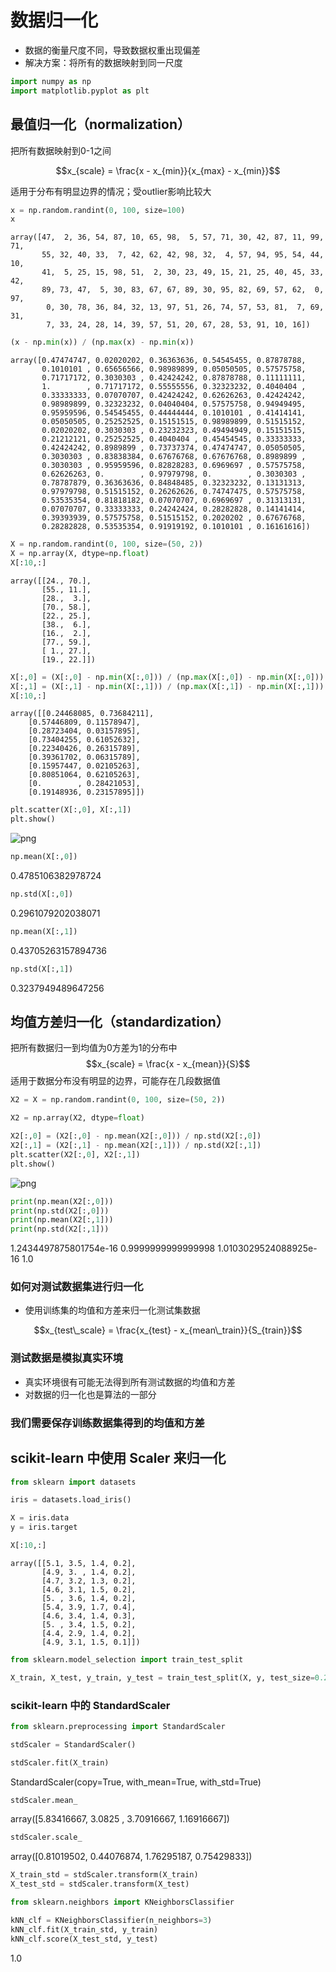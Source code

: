 
<head>
    <script src="https://cdn.mathjax.org/mathjax/latest/MathJax.js?config=TeX-AMS-MML_HTMLorMML" type="text/javascript"></script>
    <script type="text/x-mathjax-config">
        MathJax.Hub.Config({
            tex2jax: {
            skipTags: ['script', 'noscript', 'style', 'textarea', 'pre'],
            inlineMath: [['$','$']]
            }
        });
    </script>
</head>

# 数据归一化

- 数据的衡量尺度不同，导致数据权重出现偏差
- 解决方案：将所有的数据映射到同一尺度

```python
import numpy as np
import matplotlib.pyplot as plt
```

## 最值归一化（normalization）

把所有数据映射到0-1之间

$$x_{scale} = \frac{x - x_{min}}{x_{max} - x_{min}}$$

适用于分布有明显边界的情况；受outlier影响比较大

```python
x = np.random.randint(0, 100, size=100)
x
```

    array([47,  2, 36, 54, 87, 10, 65, 98,  5, 57, 71, 30, 42, 87, 11, 99, 71,
           55, 32, 40, 33,  7, 42, 62, 42, 98, 32,  4, 57, 94, 95, 54, 44, 10,
           41,  5, 25, 15, 98, 51,  2, 30, 23, 49, 15, 21, 25, 40, 45, 33, 42,
           89, 73, 47,  5, 30, 83, 67, 67, 89, 30, 95, 82, 69, 57, 62,  0, 97,
            0, 30, 78, 36, 84, 32, 13, 97, 51, 26, 74, 57, 53, 81,  7, 69, 31,
            7, 33, 24, 28, 14, 39, 57, 51, 20, 67, 28, 53, 91, 10, 16])

```python
(x - np.min(x)) / (np.max(x) - np.min(x))
```

    array([0.47474747, 0.02020202, 0.36363636, 0.54545455, 0.87878788,
           0.1010101 , 0.65656566, 0.98989899, 0.05050505, 0.57575758,
           0.71717172, 0.3030303 , 0.42424242, 0.87878788, 0.11111111,
           1.        , 0.71717172, 0.55555556, 0.32323232, 0.4040404 ,
           0.33333333, 0.07070707, 0.42424242, 0.62626263, 0.42424242,
           0.98989899, 0.32323232, 0.04040404, 0.57575758, 0.94949495,
           0.95959596, 0.54545455, 0.44444444, 0.1010101 , 0.41414141,
           0.05050505, 0.25252525, 0.15151515, 0.98989899, 0.51515152,
           0.02020202, 0.3030303 , 0.23232323, 0.49494949, 0.15151515,
           0.21212121, 0.25252525, 0.4040404 , 0.45454545, 0.33333333,
           0.42424242, 0.8989899 , 0.73737374, 0.47474747, 0.05050505,
           0.3030303 , 0.83838384, 0.67676768, 0.67676768, 0.8989899 ,
           0.3030303 , 0.95959596, 0.82828283, 0.6969697 , 0.57575758,
           0.62626263, 0.        , 0.97979798, 0.        , 0.3030303 ,
           0.78787879, 0.36363636, 0.84848485, 0.32323232, 0.13131313,
           0.97979798, 0.51515152, 0.26262626, 0.74747475, 0.57575758,
           0.53535354, 0.81818182, 0.07070707, 0.6969697 , 0.31313131,
           0.07070707, 0.33333333, 0.24242424, 0.28282828, 0.14141414,
           0.39393939, 0.57575758, 0.51515152, 0.2020202 , 0.67676768,
           0.28282828, 0.53535354, 0.91919192, 0.1010101 , 0.16161616])

```python
X = np.random.randint(0, 100, size=(50, 2))
X = np.array(X, dtype=np.float)
X[:10,:]
```

    array([[24., 70.],
           [55., 11.],
           [28.,  3.],
           [70., 58.],
           [22., 25.],
           [38.,  6.],
           [16.,  2.],
           [77., 59.],
           [ 1., 27.],
           [19., 22.]])

```python
X[:,0] = (X[:,0] - np.min(X[:,0])) / (np.max(X[:,0]) - np.min(X[:,0]))
X[:,1] = (X[:,1] - np.min(X[:,1])) / (np.max(X[:,1]) - np.min(X[:,1]))
X[:10,:]
```

    array([[0.24468085, 0.73684211],
        [0.57446809, 0.11578947],
        [0.28723404, 0.03157895],
        [0.73404255, 0.61052632],
        [0.22340426, 0.26315789],
        [0.39361702, 0.06315789],
        [0.15957447, 0.02105263],
        [0.80851064, 0.62105263],
        [0.        , 0.28421053],
        [0.19148936, 0.23157895]])

```python
plt.scatter(X[:,0], X[:,1])
plt.show()
```

![png](../assets/img/knn/output_8_0.png)

```python
np.mean(X[:,0])
```

0.4785106382978724

```python
np.std(X[:,0])
```

0.2961079202038071

```python
np.mean(X[:,1])
```

0.43705263157894736

```python
np.std(X[:,1])
```

0.3237949489647256

## 均值方差归一化（standardization）

把所有数据归一到均值为0方差为1的分布中
$$x_{scale} = \frac{x - x_{mean}}{S}$$
适用于数据分布没有明显的边界，可能存在几段数据值

```python
X2 = X = np.random.randint(0, 100, size=(50, 2))
```

```python
X2 = np.array(X2, dtype=float)
```

```python
X2[:,0] = (X2[:,0] - np.mean(X2[:,0])) / np.std(X2[:,0])
X2[:,1] = (X2[:,1] - np.mean(X2[:,1])) / np.std(X2[:,1])
plt.scatter(X2[:,0], X2[:,1])
plt.show()
```

![png](../assets/img/knn/output_16_0.png)

```python
print(np.mean(X2[:,0]))
print(np.std(X2[:,0]))
print(np.mean(X2[:,1]))
print(np.std(X2[:,1]))
```

1.2434497875801754e-16
0.9999999999999998
1.0103029524088925e-16
1.0

### 如何对测试数据集进行归一化

- 使用训练集的均值和方差来归一化测试集数据

$$x_{test\_scale} = \frac{x_{test} - x_{mean\_train}}{S_{train}}$$

### 测试数据是模拟真实环境

- 真实环境很有可能无法得到所有测试数据的均值和方差
- 对数据的归一化也是算法的一部分

### 我们需要保存训练数据集得到的均值和方差

## scikit-learn 中使用 Scaler 来归一化

```python
from sklearn import datasets
```

```python
iris = datasets.load_iris()
```

```python
X = iris.data
y = iris.target
```

```python
X[:10,:]
```

    array([[5.1, 3.5, 1.4, 0.2],
           [4.9, 3. , 1.4, 0.2],
           [4.7, 3.2, 1.3, 0.2],
           [4.6, 3.1, 1.5, 0.2],
           [5. , 3.6, 1.4, 0.2],
           [5.4, 3.9, 1.7, 0.4],
           [4.6, 3.4, 1.4, 0.3],
           [5. , 3.4, 1.5, 0.2],
           [4.4, 2.9, 1.4, 0.2],
           [4.9, 3.1, 1.5, 0.1]])

```python
from sklearn.model_selection import train_test_split

X_train, X_test, y_train, y_test = train_test_split(X, y, test_size=0.2, random_state=666)
```

### scikit-learn 中的 StandardScaler

```python
from sklearn.preprocessing import StandardScaler
```

```python
stdScaler = StandardScaler()
```

```python
stdScaler.fit(X_train)
```

StandardScaler(copy=True, with_mean=True, with_std=True)

```python
stdScaler.mean_
```

array([5.83416667, 3.0825    , 3.70916667, 1.16916667])

```python
stdScaler.scale_
```

array([0.81019502, 0.44076874, 1.76295187, 0.75429833])

```python
X_train_std = stdScaler.transform(X_train)
X_test_std = stdScaler.transform(X_test)
```

```python
from sklearn.neighbors import KNeighborsClassifier
```

```python
kNN_clf = KNeighborsClassifier(n_neighbors=3)
kNN_clf.fit(X_train_std, y_train)
kNN_clf.score(X_test_std, y_test)
```

1.0